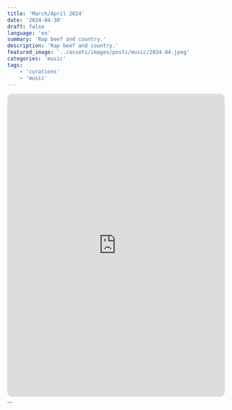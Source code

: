 ```yaml
---
title: 'March/April 2024'
date: '2024-04-30'
draft: false
language: 'en'
summary: 'Rap beef and country.'
description: 'Rap beef and country.'
featured_image: '../assets/images/posts/music/2024-04.jpeg'
categories: 'music'
tags:
    - 'curations'
    - 'music'
---
```

<!-- @format -->
<iframe
    style="border-radius:12px"
    src="https://open.spotify.com/embed/playlist/6SN9iVIKArE7c0POVxaCQj?utm_source=generator"
    width="100%"
    height="700"
    frameBorder="0"
    allowfullscreen=""
    allow="
        autoplay;
        clipboard-write;
        encrypted-media;
        fullscreen;
        picture-in-picture
    "
    loading="lazy"
    ></iframe>
...
